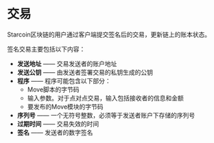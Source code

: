 # 交易

Starcoin区块链的用户通过客户端提交签名后的交易，更新链上的账本状态。

签名交易主要包括以下内容：

- **发送地址** —— 交易发送者的账户地址
- **发送公钥** —— 由发送者签署交易的私钥生成的公钥
- **程序** —— 程序可能包含以下部分：
  - Move脚本的字节码
  - 输入参数。对于点对点交易，输入包括接收者的信息和金额
  - 要发布的Move模块的字节码
- **序列号** —— 一个无符号整数，必须等于发送者账户下存储的序列号
- **过期时间** —— 交易失效的时间
- **签名** —— 发送者的数字签名
